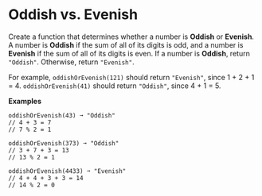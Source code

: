 # Oddish vs. Evenish

Create a function that determines whether a number is **Oddish** or **Evenish**. A number is **Oddish** if the sum of all of its digits is odd, and a number is **Evenish** if the sum of all of its digits is even. If a number is **Oddish**, return ``"Oddish"``. Otherwise, return ``"Evenish"``.

For example, ``oddishOrEvenish(121)`` should return ``"Evenish"``, since 1 + 2 + 1 = 4. ``oddishOrEvenish(41)`` should return ``"Oddish"``, since 4 + 1 = 5.

**Examples**

```
oddishOrEvenish(43) ➞ "Oddish"
// 4 + 3 = 7
// 7 % 2 = 1

oddishOrEvenish(373) ➞ "Oddish"
// 3 + 7 + 3 = 13
// 13 % 2 = 1

oddishOrEvenish(4433) ➞ "Evenish"
// 4 + 4 + 3 + 3 = 14
// 14 % 2 = 0

```